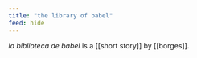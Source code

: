 ```yaml
---
title: "the library of babel"
feed: hide
---
```


_la biblioteca de babel_ is a [[short story]] by [[borges]]. 